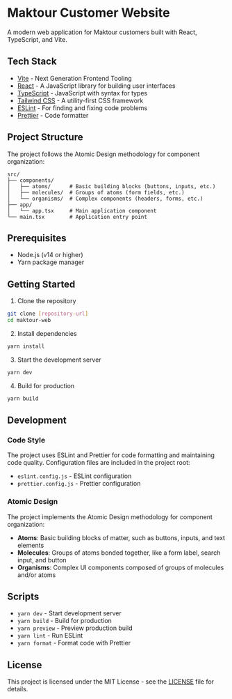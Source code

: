 # Maktour Customer Website

A modern web application for Maktour customers built with React, TypeScript, and Vite.

## Tech Stack

- [Vite](https://vitejs.dev/) - Next Generation Frontend Tooling
- [React](https://reactjs.org/) - A JavaScript library for building user interfaces
- [TypeScript](https://www.typescriptlang.org/) - JavaScript with syntax for types
- [Tailwind CSS](https://tailwindcss.com/) - A utility-first CSS framework
- [ESLint](https://eslint.org/) - For finding and fixing code problems
- [Prettier](https://prettier.io/) - Code formatter

## Project Structure

The project follows the Atomic Design methodology for component organization:

```
src/
├── components/
│   ├── atoms/      # Basic building blocks (buttons, inputs, etc.)
│   ├── molecules/  # Groups of atoms (form fields, etc.)
│   └── organisms/  # Complex components (headers, forms, etc.)
├── app/
│   └── app.tsx     # Main application component
└── main.tsx        # Application entry point
```

## Prerequisites

- Node.js (v14 or higher)
- Yarn package manager

## Getting Started

1. Clone the repository

```bash
git clone [repository-url]
cd maktour-web
```

2. Install dependencies

```bash
yarn install
```

3. Start the development server

```bash
yarn dev
```

4. Build for production

```bash
yarn build
```

## Development

### Code Style

The project uses ESLint and Prettier for code formatting and maintaining code quality. Configuration files are included in the project root:

- `eslint.config.js` - ESLint configuration
- `prettier.config.js` - Prettier configuration

### Atomic Design

The project implements the Atomic Design methodology for component organization:

- **Atoms**: Basic building blocks of matter, such as buttons, inputs, and text elements
- **Molecules**: Groups of atoms bonded together, like a form label, search input, and button
- **Organisms**: Complex UI components composed of groups of molecules and/or atoms

## Scripts

- `yarn dev` - Start development server
- `yarn build` - Build for production
- `yarn preview` - Preview production build
- `yarn lint` - Run ESLint
- `yarn format` - Format code with Prettier

## License

This project is licensed under the MIT License - see the [LICENSE](LICENSE) file for details.